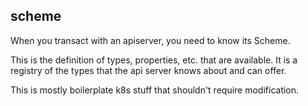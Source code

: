 ## scheme

When you transact with an apiserver, you need to know its Scheme. 

This is the definition of types, properties, etc. that are available. It is
a registry of the types that the api server knows about and can offer. 

This is mostly boilerplate k8s stuff that shouldn't require modification. 